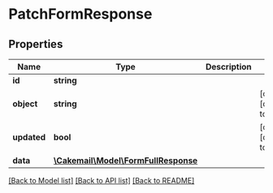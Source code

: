 # PatchFormResponse

## Properties
Name | Type | Description | Notes
------------ | ------------- | ------------- | -------------
**id** | **string** |  | 
**object** | **string** |  | [optional] [default to 'form']
**updated** | **bool** |  | [optional] [default to true]
**data** | [**\Cakemail\Model\FormFullResponse**](FormFullResponse.md) |  | 

[[Back to Model list]](../../README.md#documentation-for-models) [[Back to API list]](../../README.md#documentation-for-api-endpoints) [[Back to README]](../../README.md)

